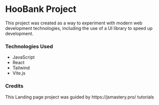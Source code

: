 # HooBank Project

This project was created as a way to experiment with modern web development technologies, including the use of a UI library to speed up development.

<h3> Technologies Used </h3>

* JavaScript
* React
* Tailwind
* Vite.js

<h3> Credits </h3>
This Landing page project was guided by https://jsmastery.pro/ tutorials
